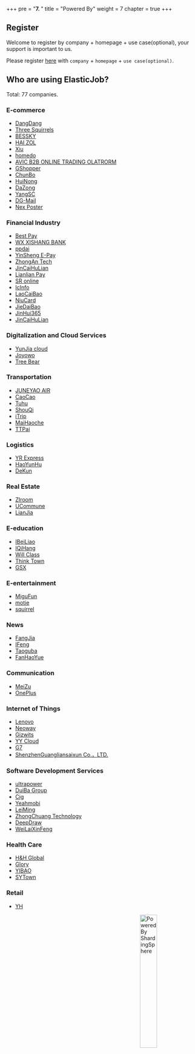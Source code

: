 +++
pre = "<b>7. </b>"
title = "Powered By"
weight = 7
chapter = true
+++

## Register

Welcome to register by company + homepage + use case(optional), your support is important to us.

Please register [here](https://github.com/apache/shardingsphere-elasticjob/issues/254) with `company` + `homepage` + `use case(optional)`.

## Who are using ElasticJob?

Total: 77 companies.

### E-commerce
<ul>
    <li><a href="http://www.dangdang.com/" rel="nofollow">DangDang</a></li>
    <li><a href="http://www.3songshu.com/" rel="nofollow">Three Squirrels</a></li>
    <li><a href="http://www.bessky.cn/" rel="nofollow">BESSKY</a></li>
    <li><a href="https://www.haizol.com/" rel="nofollow">HAI ZOL</a></li>
    <li><a href="http://www.xiu.com/" rel="nofollow">Xiu</a></li>
    <li><a href="https://www.homedo.com/" rel="nofollow">homedo</a></li>
    <li><a href="http://www.eavic.com/" rel="nofollow">AVIC B2B ONLINE TRADING OLATRORM</a></li>
    <li><a href="http://www.b5cai.com/" rel="nofollow">GShopper</a></li>
    <li><a href="https://www.chunbo.com/" rel="nofollow">ChunBo</a></li>
    <li><a href="https://www.cnhnb.com/" rel="nofollow">HuiNong</a></li>
    <li><a href="https://www.dazong.com/" rel="nofollow">DaZong</a></li>
    <li><a href="https://www.yunyangtao.com/" rel="nofollow">YangSC</a></li>
    <li><a href="https://www.dg-mall.com/" rel="nofollow">DG-Mail</a></li>
    <li><a href="https://nexposter.com/" rel="nofollow">Nex Poster</a></li>
</ul>

### Financial Industry
<ul>
    <li><a href="https://www.bestpay.com.cn/" rel="nofollow">Best Pay</a></li>
    <li><a href="http://www.wxsbank.com/" rel="nofollow">WX XISHANG BANK</a></li>
    <li><a href="https://www.ppdai.com/" rel="nofollow">ppdai</a></li>
    <li><a href="https://www.ysepay.com/" rel="nofollow">YinSheng E-Pay</a></li>
    <li><a href="https://www.zhongan.com/" rel="nofollow">ZhongAn Tech</a></li>
    <li><a href="http://www.jchl.com/" rel="nofollow">JinCaiHuLian</a></li>
    <li><a href="https://www.lianlianpay.com/" rel="nofollow">Lianlian Pay</a></li>
    <li><a href="http://www.yaolaivip.com/" rel="nofollow">SR online</a></li>
    <li><a href="http://www.icinfo.cn/" rel="nofollow">IcInfo</a></li>
    <li><a href="https://www.laocaibao.com/" rel="nofollow">LaoCaiBao</a></li>
    <li><a href="https://www.kaniu.com/" rel="nofollow">NiuCard</a></li>
    <li><a href="http://www.jiedaibao.com/" rel="nofollow">JieDaiBao</a></li>
    <li><a href="https://www.jinhui365.com/" rel="nofollow">JinHui365</a></li>
    <li><a href="https://gj.jchl.com/" rel="nofollow">JinCaiHuLian</a></li>
</ul>

### Digitalization and Cloud Services
<ul>
    <li><a href="http://www.yunjiacloud.com/" rel="nofollow">YunJia cloud</a></li>
    <li><a href="https://www.joyowo.com/" rel="nofollow">Joyowo</a></li>
    <li><a href="https://www.treebear.cn/" rel="nofollow">Tree Bear</a></li>
</ul>

### Transportation
<ul>
    <li><a href="http://www.juneyaoair.com/" rel="nofollow">JUNEYAO AIR</a></li>
    <li><a href="https://www.caocaokeji.cn/" rel="nofollow">CaoCao</a></li>
    <li><a href="https://www.tuhu.cn/" rel="nofollow">Tuhu</a></li>
    <li><a href="https://www.01zhuanche.com/" rel="nofollow">ShouQi</a></li>
    <li><a href="https://www.itrip.com/" rel="nofollow">iTrip</a></li>
    <li><a href="https://www.maihaoche.com/" rel="nofollow">MaiHaoche</a></li>
    <li><a href="https://www.ttpai.cn/" rel="nofollow">TTPai</a></li>
</ul>

### Logistics
<ul>
    <li><a href="http://www.yto.net.cn/" rel="nofollow">YR Express</a></li>
    <li><a href="http://www.haoyunhu56.com/" rel="nofollow">HaoYunHu</a></li>
    <li><a href="http://www.dekuncn.com/" rel="nofollow">DeKun</a></li>
</ul>

### Real Estate
<ul>
    <li><a href="http://www.ziroom.com/" rel="nofollow">ZIroom</a></li>
    <li><a href="https://www.ucommune.com/" rel="nofollow">UCommune</a></li>
    <li><a href="https://www.lianjia.com/" rel="nofollow">LianJia</a></li>
</ul>

### E-education
<ul>
    <li><a href="https://www.ibeiliao.com/" rel="nofollow">IBeiLiao</a></li>
    <li><a href="http://www.iqihang.com/" rel="nofollow">IQiHang</a></li>
    <li><a href="https://willclass.com/" rel="nofollow">Will Class</a></li>
    <li><a href="http://www.thinktown.com/" rel="nofollow">Think Town</a></li>
    <li><a href="https://www.genshuixue.com/" rel="nofollow">GSX</a></li>
</ul>

### E-entertainment
<ul>
    <li><a href="https://g.10086.cn/" rel="nofollow">MiguFun</a></li>
    <li><a href="https://www.motie.com/" rel="nofollow">motie</a></li>
    <li><a href="http://changemax.cn/" rel="nofollow">squirrel</a></li>
</ul>

### News
<ul>
    <li><a href="http://bj.fangjia.com/" rel="nofollow">FangJia</a></li>
    <li><a href="https://auto.ifeng.com/" rel="nofollow">IFeng</a></li>
    <li><a href="https://www.taoguba.com.cn/" rel="nofollow">Taoguba</a></li>
    <li><a href="https://www.fanhaoyue.com/" rel="nofollow">FanHaoYue</a></li>
</ul>

### Communication
<ul>
    <li><a href="https://www.meizu.com/" rel="nofollow">MeiZu</a></li>
    <li><a href="https://www.oneplus.com/cn" rel="nofollow">OnePlus</a></li>
</ul>

### Internet of Things
<ul>
    <li><a href="https://thinkiot.lenovo.com/" rel="nofollow">Lenovo</a></li>
    <li><a href="http://www.neoway.com/" rel="nofollow">Neoway</a></li>
    <li><a href="https://www.gizwits.com/" rel="nofollow">Gizwits</a></li>
    <li><a href="http://www.gdyuanpeng.com/" rel="nofollow">YY Cloud</a></li>
    <li><a href="https://www.g7.com.cn/" rel="nofollow">G7</a></li>
    <li><a href="http://www.glsx.com.cn/">ShenzhenGuangliansaixun Co.，LTD.</a></li>
</ul>

### Software Development Services
<ul>
    <li><a href="https://www.ultrapower.com.cn/" rel="nofollow">ultrapower</a></li>
    <li><a href="http://www.duiba.com.cn" rel="nofollow">DuiBa Group</a></li>
    <li><a href="http://www.cig.com.cn/" rel="nofollow">Cig</a></li>
    <li><a href="https://cn.yeahmobi.com/" rel="nofollow">Yeahmobi</a></li>
    <li><a href="http://www.leimingtech.com/" rel="nofollow">LeiMing</a></li>
    <li><a href="https://www.zyzc8.com/" rel="nofollow">ZhongChuang Technology</a></li>
    <li><a href="http://www.deepdraw.cn/" rel="nofollow">DeepDraw</a></li>
    <li><a href="https://www.go-future.cn/" rel="nofollow">WeiLaiXinFeng</a></li>
</ul>

### Health Care
<ul>
    <li><a href="https://www.hh.global/" rel="nofollow">H&H Global</a></li>
    <li><a href="http://www.yunyichina.cn/" rel="nofollow">Glory</a></li>
    <li><a href="https://www.120yibao.com/" rel="nofollow">YIBAO</a></li>
    <li><a href="https://www.sytown.cn/" rel="nofollow">SYTown</a></li>
</ul>

### Retail
<ul>
    <li><a href="http://www.yonghui.com.cn/" rel="nofollow">YH</a></li>
</ul>

<img src="https://shardingsphere.apache.org/community/image/powered-by.png" width = "30%" height = "30%" align="right" alt="Powered By ShardingSphere" />
